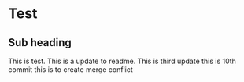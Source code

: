 # Test

## Sub heading

This is test.
This is a update to readme.
This is third update
this is 10th commit
this is to create merge conflict
